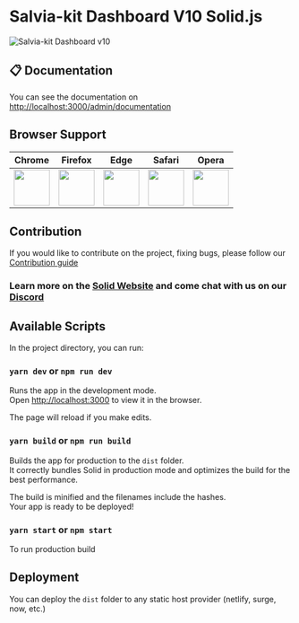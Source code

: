 # Salvia-kit Dashboard V10 Solid.js

![Salvia-kit Dashboard v10](https://www.salvia-kit.com/images/dashboards/dashv10.png)

## 📋 Documentation

You can see the documentation on [http://localhost:3000/admin/documentation](http://localhost:3000/admin/documentation)

## Browser Support

|                                                               Chrome                                                               |                                                               Firefox                                                                |                                                               Edge                                                                |                                                               Safari                                                                |                                                               Opera                                                                |
| :--------------------------------------------------------------------------------------------------------------------------------: | :----------------------------------------------------------------------------------------------------------------------------------: | :-------------------------------------------------------------------------------------------------------------------------------: | :---------------------------------------------------------------------------------------------------------------------------------: | :--------------------------------------------------------------------------------------------------------------------------------: |
| <img src="https://github.com/creativetimofficial/public-assets/blob/master/logos/chrome-logo.png?raw=true" width="64" height="64"> | <img src="https://raw.githubusercontent.com/creativetimofficial/public-assets/master/logos/firefox-logo.png" width="64" height="64"> | <img src="https://raw.githubusercontent.com/creativetimofficial/public-assets/master/logos/edge-logo.png" width="64" height="64"> | <img src="https://raw.githubusercontent.com/creativetimofficial/public-assets/master/logos/safari-logo.png" width="64" height="64"> | <img src="https://raw.githubusercontent.com/creativetimofficial/public-assets/master/logos/opera-logo.png" width="64" height="64"> |

## Contribution

If you would like to contribute on the project, fixing bugs, please follow our [Contribution guide](https://github.com/salvia-kit/dashboard-v1-cra/blob/main/contributing.md)


### Learn more on the [Solid Website](https://solidjs.com) and come chat with us on our [Discord](https://discord.com/invite/solidjs)

## Available Scripts

In the project directory, you can run:

### `yarn dev` or `npm run dev`

Runs the app in the development mode.<br>
Open [http://localhost:3000](http://localhost:3000) to view it in the browser.

The page will reload if you make edits.<br>

### `yarn build` or `npm run build`

Builds the app for production to the `dist` folder.<br>
It correctly bundles Solid in production mode and optimizes the build for the best performance.

The build is minified and the filenames include the hashes.<br>
Your app is ready to be deployed!

### `yarn start` or `npm start`

To run production build

## Deployment

You can deploy the `dist` folder to any static host provider (netlify, surge, now, etc.)

